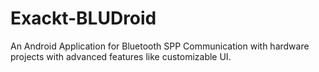 # Exackt-BLUDroid
An Android Application for Bluetooth SPP Communication with hardware projects with advanced features like customizable UI.
